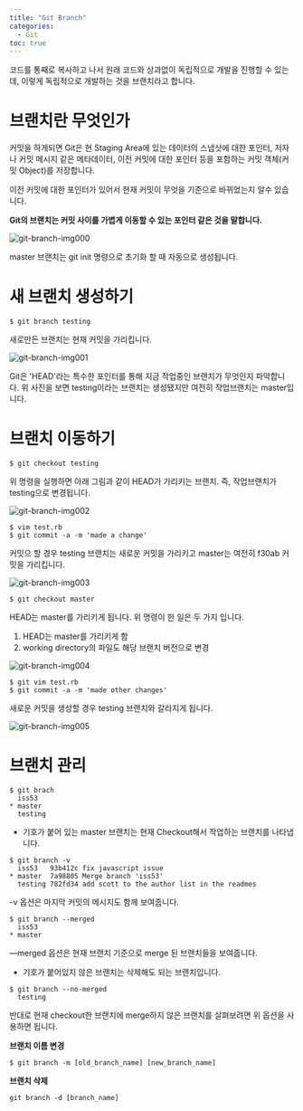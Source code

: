 ```yaml
---
title: "Git Branch"
categories: 
  - Git
toc: true
---
```


코드를 통째로 복사하고 나서 원래 코드와 상과없이 독립적으로 개발을 진행할 수 있는데, 이렇게 독립적으로 개발하는 것을 브랜치라고 합니다.

# 브랜치란 무엇인가

커밋을 하게되면 Git은 현 Staging Area에 있는 데이터의 스냅샷에 대한 포인터, 저자나 커밋 메시지 같은 메타데이터, 이전 커밋에 대한 포인터 등을 포함하는 커밋 객체(커밋 Object)를 저장합니다.

이전 커밋에 대한 포인터가 있어서 현재 커밋이 무엇을 기준으로 바뀌었는지 알수 있습니다.

**Git의 브랜치는 커밋 사이를 가볍게 이동할 수 있는 포인터 같은 것을 말합니다.**



![git-branch-img000]({{site.url}}/assets/images/git-branch-img000.png)

master 브랜치는 git init 명령으로 초기화 할 때 자동으로 생성됩니다.

# 새 브랜치 생성하기

```
$ git branch testing
```

새로만든 브랜치는 현재 커밋을 가리킵니다.

![git-branch-img001]({{site.url}}/assets/images/git-branch-img001.png)

Git은 'HEAD'라는 특수한 포인터를 통해 지금 작업중인 브랜치가 무엇인지 파악합니다.
위 사진을 보면 testing이라는 브랜치는 생성됐지만 여전히 작업브랜치는 master입니다.

# 브랜치 이동하기

```
$ git checkout testing
```

위 명령을 실행하면 아래 그림과 같이 HEAD가 가리키는 브랜치. 즉, 작업브랜치가 testing으로 변경됩니다.

![git-branch-img002]({{site.url}}/assets/images/git-branch-img002.png)

```
$ vim test.rb
$ git commit -a -m 'made a change'
```
커밋으 할 경우 testing 브랜치는 새로운 커밋을 가리키고
master는 여전히 f30ab 커밋을 가리킵니다.


![git-branch-img003]({{site.url}}/assets/images/git-branch-img003.png)

```
$ git checkout master
```

HEAD는 master를 가리키게 됩니다.
위 명령이 한 일은 두 가지 입니다.
1. HEAD는 master를 가리키게 함
2. working directory의 파일도 해당 브랜치 버전으로 변경

![git-branch-img004]({{site.url}}/assets/images/git-branch-img004.png)

```
$ git vim test.rb
$ git commit -a -m 'made other changes'
```

새로운 커밋을 생성할 경우 testing 브랜치와 갈라지게 됩니다.

![git-branch-img005]({{site.url}}/assets/images/git-branch-img005.png)

# 브랜치 관리

```
$ git brach
  iss53
* master
  testing
```

* 기호가 붙어 있는 master 브랜치는 현재 Checkout해서 작업하는 브랜치를 나타냅니다.

```
$ git branch -v
  iss53   93b412c fix javascript issue
* master  7a98805 Merge branch 'iss53'
  testing 782fd34 add scott to the author list in the readmes
```

-v 옵션은 마지막 커밋의 메시지도 함께 보여줍니다.

```
$ git branch --merged
  iss53
* master
```

—merged 옵션은 현재 브랜치 기준으로 merge 된 브랜치들을 보여줍니다.
* 기호가 붙어있지 않은 브랜치는 삭제해도 되는 브랜치입니다.

```
$ git branch --no-merged
  testing
```

반대로 현재 checkout한 브랜치에 merge하지 않은 브랜치를 살펴보려면 위 옵션을 사용하면 됩니다.

**브랜치 이름 변경**
```
$ git branch -m [old_branch_name] [new_branch_name]
```

**브랜치 삭제**
```
git branch -d [branch_name]
```